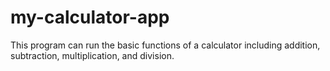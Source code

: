 # my-calculator-app
This program can run the basic functions of a calculator including addition, subtraction, multiplication, and division.
